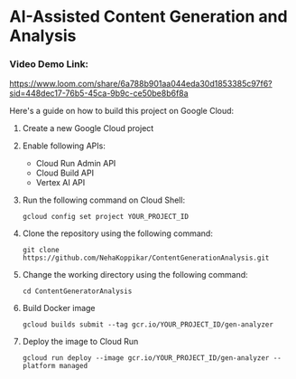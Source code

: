 # AI-Assisted Content Generation and Analysis

### Video Demo Link:
https://www.loom.com/share/6a788b901aa044eda30d1853385c97f6?sid=448dec17-76b5-45ca-9b9c-ce50be8b6f8a

Here's a guide on how to build this project on Google Cloud:

1. Create a new Google Cloud project
   
2. Enable following APIs:
   - Cloud Run Admin API
   - Cloud Build API
   - Vertex AI API  
3. Run the following command on Cloud Shell:
   
   ```
   gcloud config set project YOUR_PROJECT_ID
   ```

4. Clone the repository using the following command:
   
   ```
   git clone https://github.com/NehaKoppikar/ContentGenerationAnalysis.git
   ```

5. Change the working directory using the following command:
 
   ```
   cd ContentGeneratorAnalysis
   ```

6. Build Docker image
   
   ```
   gcloud builds submit --tag gcr.io/YOUR_PROJECT_ID/gen-analyzer
   ```

7. Deploy the image to Cloud Run

   ```
   gcloud run deploy --image gcr.io/YOUR_PROJECT_ID/gen-analyzer --platform managed
   ```
